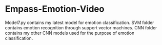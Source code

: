 # Empass-Emotion-Video


Model7.py contains my latest model for emotion classification.
SVM folder contains emotion recognition through support vector machines.
CNN folder contains my other CNN models used for the purpose of emotion classification.
